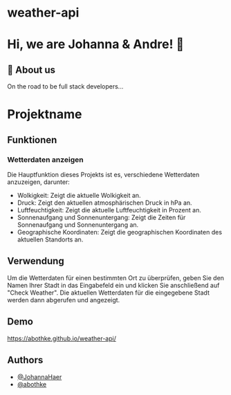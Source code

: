 # weather-api

# Hi, we are Johanna & Andre! 👋


## 🚀 About us
On the road to be full stack developers...

# Projektname

## Funktionen

### Wetterdaten anzeigen

Die Hauptfunktion dieses Projekts ist es, verschiedene Wetterdaten anzuzeigen, darunter:

- Wolkigkeit: Zeigt die aktuelle Wolkigkeit an.
- Druck: Zeigt den aktuellen atmosphärischen Druck in hPa an.
- Luftfeuchtigkeit: Zeigt die aktuelle Luftfeuchtigkeit in Prozent an.
- Sonnenaufgang und Sonnenuntergang: Zeigt die Zeiten für Sonnenaufgang und Sonnenuntergang an.
- Geographische Koordinaten: Zeigt die geographischen Koordinaten des aktuellen Standorts an.

## Verwendung

Um die Wetterdaten für einen bestimmten Ort zu überprüfen, geben Sie den Namen Ihrer Stadt in das Eingabefeld ein und klicken Sie anschließend auf "Check Weather". Die aktuellen Wetterdaten für die eingegebene Stadt werden dann abgerufen und angezeigt.

## Demo

https://abothke.github.io/weather-api/

## Authors

- [@JohannaHaer](https://github.com/JohannaHaer)
- [@abothke](https://www.github.com/abothke)
